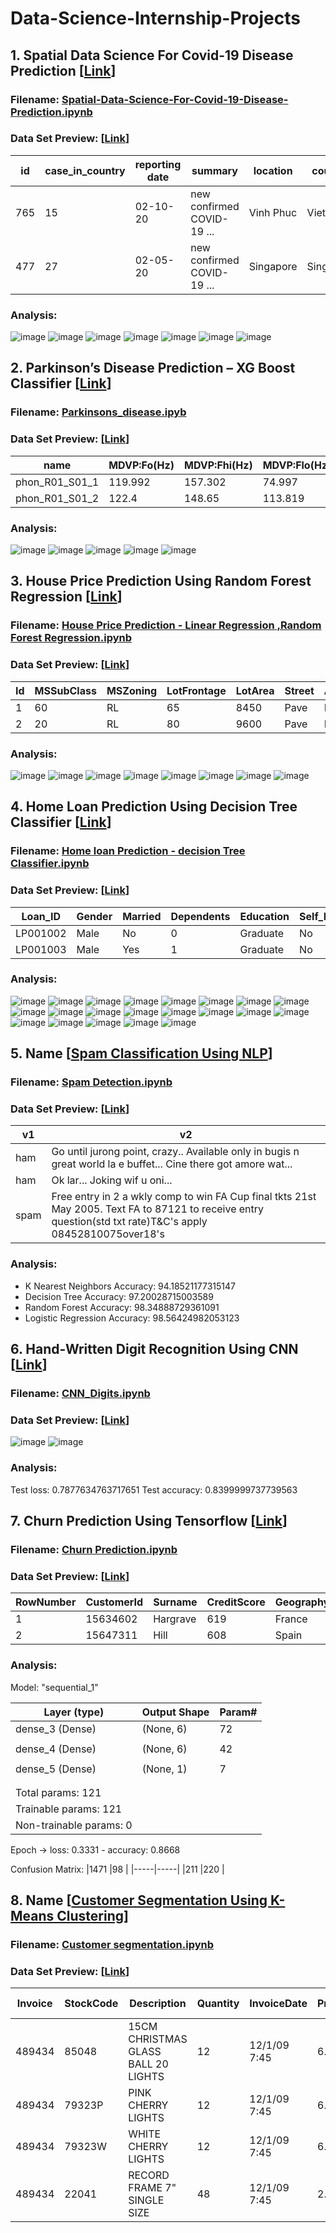 # Data-Science-Internship-Projects
## 1. Spatial Data Science For Covid-19 Disease Prediction [[Link](https://github.com/zarrar1607/Data-Science-Internship-Projects/tree/main/Spatial%20Data%20Science%20For%20Covid-19%20Disease%20Prediction)]
### Filename: [Spatial-Data-Science-For-Covid-19-Disease-Prediction.ipynb](https://github.com/zarrar1607/Data-Science-Internship-Projects/blob/main/Spatial%20Data%20Science%20For%20Covid-19%20Disease%20Prediction/Spatial-Data-Science-For-Covid-19-Disease-Prediction.ipynb)
### Data Set Preview: [[Link](https://github.com/zarrar1607/Data-Science-Internship-Projects/blob/main/Spatial%20Data%20Science%20For%20Covid-19%20Disease%20Prediction/Covid-19_Dataset.csv)]
| id  | case_in_country | reporting date | summary                                                                                                         | location  | country   | gender | age  | symptom_onset | If_onset_approximated | hosp_visit_date | exposure_start | exposure_end | visiting Wuhan | from Wuhan | death | recovered | symptom | source        | link                                                                                                                           |
|-----|-----------------|----------------|-----------------------------------------------------------------------------------------------------------------|-----------|-----------|--------|------|---------------|-----------------------|-----------------|----------------|--------------|----------------|------------|-------|-----------|---------|---------------|--------------------------------------------------------------------------------------------------------------------------------|
| 765 | 15              | 02-10-20       | new confirmed COVID-19 ...                          | Vinh Phuc | Vietnam   | NA     | 0.25 | NA            | NA                    | NA              | NA             | NA           | 0              | 0          | 0     | 1         |         | Vietnam News  | https://vietnamnews.vn/society/591803/viet-nam-confirms-9th-coronavirus-case-hong-kong-reports-first-death-from-infection.html |
| 477 | 27              | 02-05-20       | new confirmed COVID-19 ... | Singapore | Singapore | male   | 0.5  | NA            | NA                    | NA              | 1/23/2020      | 02-03-20     | 0              | 0          | 0     | 1         |         | Straits Times | https://www.straitstimes.com/singapore/health/coronavirus-4-more-confirmed-cases-in-singapore-28-cases-so-far                  |
### Analysis:
![image](https://user-images.githubusercontent.com/61513813/158432343-b761d2bc-bb14-45ea-b40d-58efc8641d87.png)
![image](https://user-images.githubusercontent.com/61513813/158432713-64380cea-518d-4597-bcfa-081885bcbf5f.png)
![image](https://user-images.githubusercontent.com/61513813/158432770-ebe2e488-0e44-49e6-b631-766873470158.png)
![image](https://user-images.githubusercontent.com/61513813/158432810-84b1c658-bc3e-4567-8cd9-1f33e84e3f92.png)
![image](https://user-images.githubusercontent.com/61513813/158432892-f7fad491-34e4-4c52-bfa4-4017bcbac0e2.png)
![image](https://user-images.githubusercontent.com/61513813/158432911-e7711000-b964-4735-a036-64e7dd7b67cd.png)
![image](https://user-images.githubusercontent.com/61513813/158432932-b7fe5f8a-e9f6-43fb-ae7e-8b770f27fbb8.png)

<!-------------------------------------------------------------------------------------------------------------->

## 2. Parkinson’s Disease Prediction – XG Boost Classifier [[Link](https://github.com/zarrar1607/Data-Science-Internship-Projects/tree/main/Parkinson’s%20Disease%20Prediction%20–%20XG%20Boost%20Classifier)]
### Filename: [Parkinsons_disease.ipyb](https://github.com/zarrar1607/Data-Science-Internship-Projects/blob/main/Parkinson%E2%80%99s%20Disease%20Prediction%20%E2%80%93%20XG%20Boost%20Classifier/Parkinsons_disease.ipynb)
### Data Set Preview: [[Link](https://github.com/zarrar1607/Data-Science-Internship-Projects/blob/main/Parkinson%E2%80%99s%20Disease%20Prediction%20%E2%80%93%20XG%20Boost%20Classifier/parkinsons.data)]
| name           | MDVP:Fo(Hz) | MDVP:Fhi(Hz) | MDVP:Flo(Hz) | MDVP:Jitter(%) | MDVP:Jitter(Abs) | MDVP:RAP | MDVP:PPQ | Jitter:DDP | MDVP:Shimmer | MDVP:Shimmer(dB) | Shimmer:APQ3 | Shimmer:APQ5 | MDVP:APQ | Shimmer:DDA | NHR     | HNR    | status | RPDE     | DFA      | spread1   | spread2  | D2       | PPE      |
|----------------|-------------|--------------|--------------|----------------|------------------|----------|----------|------------|--------------|------------------|--------------|--------------|----------|-------------|---------|--------|--------|----------|----------|-----------|----------|----------|----------|
| phon_R01_S01_1 | 119.992     | 157.302      | 74.997       | 0.00784        | 0.00007          | 0.0037   | 0.00554  | 0.01109    | 0.04374      | 0.426            | 0.02182      | 0.0313       | 0.02971  | 0.06545     | 0.02211 | 21.033 | 1      | 0.414783 | 0.815285 | -4.813031 | 0.266482 | 2.301442 | 0.284654 |
| phon_R01_S01_2 | 122.4       | 148.65       | 113.819      | 0.00968        | 0.00008          | 0.00465  | 0.00696  | 0.01394    | 0.06134      | 0.626            | 0.03134      | 0.04518      | 0.04368  | 0.09403     | 0.01929 | 19.085 | 1      | 0.458359 | 0.819521 | -4.075192 | 0.33559  | 2.486855 | 0.368674 |
### Analysis:
![image](https://user-images.githubusercontent.com/61513813/158435154-5609d075-ec7d-4d46-83c5-bc541a43ff3a.png)
![image](https://user-images.githubusercontent.com/61513813/158435176-533dbae0-abf0-46a2-a837-4af722711047.png)
![image](https://user-images.githubusercontent.com/61513813/158435191-d2bff5a4-df48-4160-9370-d210b9acb370.png)
![image](https://user-images.githubusercontent.com/61513813/158435218-73338149-c539-40a9-b8bf-0580bcd2ca59.png)
![image](https://user-images.githubusercontent.com/61513813/158435229-16bdd173-44ee-4e4c-8dc1-ef7a5175c8ac.png)

<!-------------------------------------------------------------------------------------------------------------->

## 3. House Price Prediction Using Random Forest Regression [[Link](https://github.com/zarrar1607/Data-Science-Internship-Projects/tree/main/House%20Price%20Prediction%20Using%20Random%20Forest%20Regression)]
### Filename: [House Price Prediction - Linear Regression ,Random Forest Regression.ipynb](https://github.com/zarrar1607/Data-Science-Internship-Projects/blob/main/House%20Price%20Prediction%20Using%20Random%20Forest%20Regression/House%20Price%20Prediction%20-%20Linear%20Regression%20%2CRandom%20Forest%20Regression.ipynb)
### Data Set Preview: [[Link](http://d2l-data.s3-accelerate.amazonaws.com/kaggle_house_pred_train.csv)]
| Id | MSSubClass | MSZoning | LotFrontage | LotArea | Street | Alley | LotShape | LandContour | Utilities | LotConfig | LandSlope | Neighborhood | Condition1 | Condition2 | BldgType | HouseStyle | OverallQual | OverallCond | YearBuilt | YearRemodAdd | RoofStyle | RoofMatl | Exterior1st | Exterior2nd | MasVnrType | MasVnrArea | ExterQual | ExterCond | Foundation | BsmtQual | BsmtCond | BsmtExposure | BsmtFinType1 | BsmtFinSF1 | BsmtFinType2 | BsmtFinSF2 | BsmtUnfSF | TotalBsmtSF | Heating | HeatingQC | CentralAir | Electrical | 1stFlrSF | 2ndFlrSF | LowQualFinSF | GrLivArea | BsmtFullBath | BsmtHalfBath | FullBath | HalfBath | BedroomAbvGr | KitchenAbvGr | KitchenQual | TotRmsAbvGrd | Functional | Fireplaces | FireplaceQu | GarageType | GarageYrBlt | GarageFinish | GarageCars | GarageArea | GarageQual | GarageCond | PavedDrive | WoodDeckSF | OpenPorchSF | EnclosedPorch | 3SsnPorch | ScreenPorch | PoolArea | PoolQC | Fence | MiscFeature | MiscVal | MoSold | YrSold | SaleType | SaleCondition | SalePrice |
|----|------------|----------|-------------|---------|--------|-------|----------|-------------|-----------|-----------|-----------|--------------|------------|------------|----------|------------|-------------|-------------|-----------|--------------|-----------|----------|-------------|-------------|------------|------------|-----------|-----------|------------|----------|----------|--------------|--------------|------------|--------------|------------|-----------|-------------|---------|-----------|------------|------------|----------|----------|--------------|-----------|--------------|--------------|----------|----------|--------------|--------------|-------------|--------------|------------|------------|-------------|------------|-------------|--------------|------------|------------|------------|------------|------------|------------|-------------|---------------|-----------|-------------|----------|--------|-------|-------------|---------|--------|--------|----------|---------------|-----------|
| 1  | 60         | RL       | 65          | 8450    | Pave   | NA    | Reg      | Lvl         | AllPub    | Inside    | Gtl       | CollgCr      | Norm       | Norm       | 1Fam     | 2Story     | 7           | 5           | 2003      | 2003         | Gable     | CompShg  | VinylSd     | VinylSd     | BrkFace    | 196        | Gd        | TA        | PConc      | Gd       | TA       | No           | GLQ          | 706        | Unf          | 0          | 150       | 856         | GasA    | Ex        | Y          | SBrkr      | 856      | 854      | 0            | 1710      | 1            | 0            | 2        | 1        | 3            | 1            | Gd          | 8            | Typ        | 0          | NA          | Attchd     | 2003        | RFn          | 2          | 548        | TA         | TA         | Y          | 0          | 61          | 0             | 0         | 0           | 0        | NA     | NA    | NA          | 0       | 2      | 2008   | WD       | Normal        | 208500    |
| 2  | 20         | RL       | 80          | 9600    | Pave   | NA    | Reg      | Lvl         | AllPub    | FR2       | Gtl       | Veenker      | Feedr      | Norm       | 1Fam     | 1Story     | 6           | 8           | 1976      | 1976         | Gable     | CompShg  | MetalSd     | MetalSd     | None       | 0          | TA        | TA        | CBlock     | Gd       | TA       | Gd           | ALQ          | 978        | Unf          | 0          | 284       | 1262        | GasA    | Ex        | Y          | SBrkr      | 1262     | 0        | 0            | 1262      | 0            | 1            | 2        | 0        | 3            | 1            | TA          | 6            | Typ        | 1          | TA          | Attchd     | 1976        | RFn          | 2          | 460        | TA         | TA         | Y          | 298        | 0           | 0             | 0         | 0           | 0        | NA     | NA    | NA          | 0       | 5      | 2007   | WD       | Normal        | 181500    |
### Analysis:
![image](https://user-images.githubusercontent.com/61513813/158436500-ab1e9b80-b5b1-42ac-ac96-d36086cef0e3.png)
![image](https://user-images.githubusercontent.com/61513813/158436521-eb94803b-0470-4b9e-9958-f4c1e231817a.png)
![image](https://user-images.githubusercontent.com/61513813/158436543-2b6aafcf-a4d1-44b2-bc8c-67248869e972.png)
![image](https://user-images.githubusercontent.com/61513813/158436563-5eef3fdd-5d9f-42d7-97cd-227ce0cc1dea.png)
![image](https://user-images.githubusercontent.com/61513813/158436593-bd8412cf-d50d-49dd-b6e7-69824b9a441f.png)
![image](https://user-images.githubusercontent.com/61513813/158436624-a344f319-9cff-4abe-bb68-c5335e316775.png)
![image](https://user-images.githubusercontent.com/61513813/158436638-ce028fb7-e868-44f1-8874-3f52ed3920b0.png)
![image](https://user-images.githubusercontent.com/61513813/158436750-47dc89b1-1938-417b-b282-2ddb09efcd70.png)

<!-------------------------------------------------------------------------------------------------------------->

## 4. Home Loan Prediction Using Decision Tree Classifier [[Link](https://github.com/zarrar1607/Data-Science-Internship-Projects/tree/main/Home%20Loan%20Prediction%20Using%20Decision%20Tree%20Classifier)]
### Filename: [Home loan Prediction - decision Tree Classifier.ipynb](https://github.com/zarrar1607/Data-Science-Internship-Projects/blob/main/Home%20Loan%20Prediction%20Using%20Decision%20Tree%20Classifier/Home%20loan%20Prediction%20-%20decision%20Tree%20Classifier.ipynb)
### Data Set Preview: [[Link](https://github.com/zarrar1607/Data-Science-Internship-Projects/blob/main/Home%20Loan%20Prediction%20Using%20Decision%20Tree%20Classifier/Home_loan_train.csv)]
| Loan_ID  | Gender | Married | Dependents | Education | Self_Employed | ApplicantIncome | CoapplicantIncome | LoanAmount | Loan_Amount_Term | Credit_History | Property_Area | Loan_Status |
|----------|--------|---------|------------|-----------|---------------|-----------------|-------------------|------------|------------------|----------------|---------------|-------------|
| LP001002 | Male   | No      | 0          | Graduate  | No            | 5849            | 0                 |            | 360              | 1              | Urban         | Y           |
| LP001003 | Male   | Yes     | 1          | Graduate  | No            | 4583            | 1508              | 128        | 360              | 1              | Rural         | N           |
### Analysis:
![image](https://user-images.githubusercontent.com/61513813/158439409-ccf75eed-158d-4aca-93db-386b510f74c9.png)
![image](https://user-images.githubusercontent.com/61513813/158439424-1725bfcf-0bae-43a8-b4db-c0e0c5b58f33.png)
![image](https://user-images.githubusercontent.com/61513813/158439443-2d3c8918-9f1e-4132-bbd5-f95d907c526e.png)
![image](https://user-images.githubusercontent.com/61513813/158439452-9aea4ba8-6978-4214-9631-e43f72b14325.png)
![image](https://user-images.githubusercontent.com/61513813/158439474-6f20bfe4-5d0e-4e18-a906-1cdaa8b537db.png)
![image](https://user-images.githubusercontent.com/61513813/158439499-cebed266-0a99-476b-9310-954f5fb268d8.png)
![image](https://user-images.githubusercontent.com/61513813/158439527-d9cd8a99-f8fa-4254-8150-1a6255d51e67.png)
![image](https://user-images.githubusercontent.com/61513813/158439547-f91c7bf0-ae34-4997-a56e-b1056806cc10.png)
![image](https://user-images.githubusercontent.com/61513813/158439645-df6a59cf-3c24-42ad-93b5-146dc992d900.png)
![image](https://user-images.githubusercontent.com/61513813/158439578-7775ea0f-4bf9-46e3-9848-7451026800db.png)
![image](https://user-images.githubusercontent.com/61513813/158439691-6243c886-2d82-4cc9-9f13-73f8a8485ce4.png)
![image](https://user-images.githubusercontent.com/61513813/158439703-d6d1aca4-c044-40d8-b460-9281aabaa935.png)
 ![image](https://user-images.githubusercontent.com/61513813/158439767-ac41c118-3d1a-49cd-ae20-94745107684f.png)
![image](https://user-images.githubusercontent.com/61513813/158439786-046c3737-907c-4f07-aac8-3ce7ca0b0326.png)
![image](https://user-images.githubusercontent.com/61513813/158439797-18551ef7-cc1e-48f8-a6cc-090f088e044e.png)
![image](https://user-images.githubusercontent.com/61513813/158439916-12a8754a-9780-4ee6-83da-954a3147f92b.png)
![image](https://user-images.githubusercontent.com/61513813/158439937-4e52b570-380f-4411-a62b-31759a253078.png)
![image](https://user-images.githubusercontent.com/61513813/158439958-6e0b1807-a231-4cf3-a9a3-27e891b2dc33.png)
![image](https://user-images.githubusercontent.com/61513813/158439971-507465c2-cb18-4c2e-8b13-d18733ada560.png)
![image](https://user-images.githubusercontent.com/61513813/158439992-3f420c51-68b9-4771-bed9-418b17e70af0.png)
![image](https://user-images.githubusercontent.com/61513813/158440147-bb1a53d5-d4a4-455a-8e5b-edfa25632a28.png)

<!-------------------------------------------------------------------------------------------------------------->

## 5. Name [[Spam Classification Using NLP](https://github.com/zarrar1607/Data-Science-Internship-Projects/tree/main/Spam%20Classification%20Using%20NLP)]
### Filename: [Spam Detection.ipynb](https://github.com/zarrar1607/Data-Science-Internship-Projects/blob/main/Spam%20Classification%20Using%20NLP/Spam%20Detection.ipynb)
### Data Set Preview: [[Link](https://github.com/zarrar1607/Data-Science-Internship-Projects/blob/main/Spam%20Classification%20Using%20NLP/spam.csv)]
| v1   | v2                                                                                                                                                          |
|------|-------------------------------------------------------------------------------------------------------------------------------------------------------------|
| ham  | Go until jurong point, crazy.. Available only in bugis n great world la e buffet... Cine there got amore wat...                                             |
| ham  | Ok lar... Joking wif u oni...                                                                                                                               |
| spam | Free entry in 2 a wkly comp to win FA Cup final tkts 21st May 2005. Text FA to 87121 to receive entry question(std txt rate)T&C's apply 08452810075over18's |
### Analysis:
- K Nearest Neighbors Accuracy: 94.18521177315147
- Decision Tree Accuracy: 97.20028715003589
- Random Forest Accuracy: 98.34888729361091
- Logistic Regression Accuracy: 98.56424982053123

<!-------------------------------------------------------------------------------------------------------------->

## 6. Hand-Written Digit Recognition Using CNN [[Link](https://github.com/zarrar1607/Data-Science-Internship-Projects/tree/main/Hand-Written%20Digit%20Recognition%20Using%20CNN)]
### Filename: [CNN_Digits.ipynb](https://github.com/zarrar1607/Data-Science-Internship-Projects/blob/main/Hand-Written%20Digit%20Recognition%20Using%20CNN/CNN_Digits.ipynb)
### Data Set Preview: [[Link](#)]
![image](https://user-images.githubusercontent.com/61513813/158441485-55673026-78d2-455d-a02b-2863fa61e4f0.png)
![image](https://user-images.githubusercontent.com/61513813/158441530-98f236bb-cc75-422d-8372-e04aedf060e9.png)
### Analysis:
Test loss: 0.7877634763717651
Test accuracy: 0.8399999737739563
<!-------------------------------------------------------------------------------------------------------------->

## 7. Churn Prediction Using Tensorflow [[Link](https://github.com/zarrar1607/Data-Science-Internship-Projects/tree/main/Churn%20Prediction%20Using%20Tensorflow)]
### Filename: [Churn Prediction.ipynb](https://github.com/zarrar1607/Data-Science-Internship-Projects/blob/main/Churn%20Prediction%20Using%20Tensorflow/Churn%20Prediction.ipynb)
### Data Set Preview: [[Link](https://github.com/zarrar1607/Data-Science-Internship-Projects/blob/main/Churn%20Prediction%20Using%20Tensorflow/Churn_Modelling.csv)]
| RowNumber | CustomerId | Surname  | CreditScore | Geography | Gender | Age | Tenure | Balance  | NumOfProducts | HasCrCard | IsActiveMember | EstimatedSalary | Exited |
|-----------|------------|----------|-------------|-----------|--------|-----|--------|----------|---------------|-----------|----------------|-----------------|--------|
| 1         | 15634602   | Hargrave | 619         | France    | Female | 42  | 2      | 0        | 1             | 1         | 1              | 101348.88       | 1      |
| 2         | 15647311   | Hill     | 608         | Spain     | Female | 41  | 1      | 83807.86 | 1             | 0         | 1              | 112542.58       | 0      |
### Analysis:
Model: "sequential_1"

| Layer (type)           |      Output Shape      |        Param# | 
|------------------------|------------------------|---------------|
| dense_3 (Dense)        |     (None, 6)          |       72      |  
|                        |                        |               |  
| dense_4 (Dense)        |     (None, 6)          |       42      |  
|                        |                        |               |  
| dense_5 (Dense)        |     (None, 1)          |       7       | 
|                        |                        |               | 
|                        |                        |               | 
|Total params: 121                                                |
|Trainable params: 121                                            |
|Non-trainable params: 0                                          |

Epoch -> loss: 0.3331 - accuracy: 0.8668

Confusion Matrix:
|1471 |98   |
|-----|-----|
|211  |220  |

<!-------------------------------------------------------------------------------------------------------------->

## 8. Name [[Customer Segmentation Using K-Means Clustering](https://github.com/zarrar1607/Data-Science-Internship-Projects/tree/main/Customer%20Segmentation%20Using%20K-Means%20Clustering)]
### Filename: [Customer segmentation.ipynb](https://github.com/zarrar1607/Data-Science-Internship-Projects/blob/main/Customer%20Segmentation%20Using%20K-Means%20Clustering/Customer%20segmentation.ipynb)
### Data Set Preview: [[Link](https://www.kaggle.com/nathaniel/uci-online-retail-ii-data-set/download)]
| Invoice | StockCode | Description                         | Quantity | InvoiceDate  | Price | Customer ID | Country        |
|---------|-----------|-------------------------------------|----------|--------------|-------|-------------|----------------|
| 489434  | 85048     | 15CM CHRISTMAS GLASS BALL 20 LIGHTS | 12       | 12/1/09 7:45 | 6.95  | 13085       | United Kingdom |
| 489434  | 79323P    | PINK CHERRY LIGHTS                  | 12       | 12/1/09 7:45 | 6.75  | 13085       | United Kingdom |
| 489434  | 79323W    |  WHITE CHERRY LIGHTS                | 12       | 12/1/09 7:45 | 6.75  | 13085       | United Kingdom |
| 489434  | 22041     | RECORD FRAME 7" SINGLE SIZE         | 48       | 12/1/09 7:45 | 2.1   | 13085       | United Kingdom |
